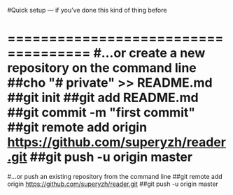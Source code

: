 #Quick setup — if you’ve done this kind of thing before

====================================
#…or create a new repository on the command line
##cho "# private" >> README.md
##git init
##git add README.md
##git commit -m "first commit"
##git remote add origin https://github.com/superyzh/reader.git
##git push -u origin master
====================================
#…or push an existing repository from the command line
##git remote add origin https://github.com/superyzh/reader.git
##git push -u origin master
